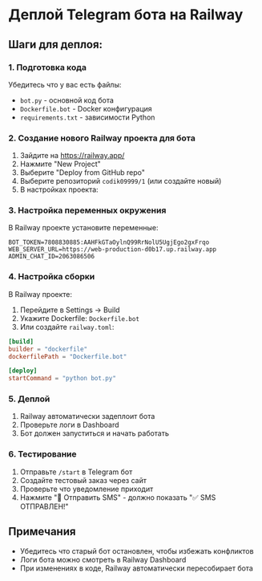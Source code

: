 # Деплой Telegram бота на Railway

## Шаги для деплоя:

### 1. Подготовка кода
Убедитесь что у вас есть файлы:
- `bot.py` - основной код бота
- `Dockerfile.bot` - Docker конфигурация  
- `requirements.txt` - зависимости Python

### 2. Создание нового Railway проекта для бота

1. Зайдите на https://railway.app/
2. Нажмите "New Project" 
3. Выберите "Deploy from GitHub repo"
4. Выберите репозиторий `codik09999/1` (или создайте новый)
5. В настройках проекта:

### 3. Настройка переменных окружения

В Railway проекте установите переменные:

```
BOT_TOKEN=7808830885:AAHFkGTaOylnQ99RrNolU5UgjEgo2gxFrqo
WEB_SERVER_URL=https://web-production-d0b17.up.railway.app
ADMIN_CHAT_ID=2063086506
```

### 4. Настройка сборки

В Railway проекте:
1. Перейдите в Settings -> Build
2. Укажите Dockerfile: `Dockerfile.bot`
3. Или создайте `railway.toml`:

```toml
[build]
builder = "dockerfile" 
dockerfilePath = "Dockerfile.bot"

[deploy]
startCommand = "python bot.py"
```

### 5. Деплой

1. Railway автоматически задеплоит бота
2. Проверьте логи в Dashboard
3. Бот должен запуститься и начать работать

### 6. Тестирование

1. Отправьте `/start` в Telegram бот
2. Создайте тестовый заказ через сайт
3. Проверьте что уведомление приходит
4. Нажмите "📱 Отправить SMS" - должно показать "✅ SMS ОТПРАВЛЕН!"

## Примечания

- Убедитесь что старый бот остановлен, чтобы избежать конфликтов
- Логи бота можно смотреть в Railway Dashboard  
- При изменениях в коде, Railway автоматически пересобирает бота